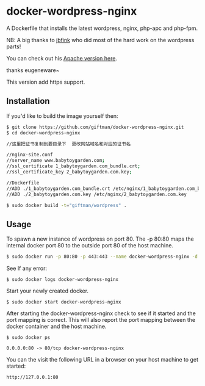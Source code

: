 # docker-wordpress-nginx

A Dockerfile that installs the latest wordpress, nginx, php-apc and php-fpm.

NB: A big thanks to [jbfink](https://github.com/jbfink/docker-wordpress) who did most of the hard work on the wordpress parts!

You can check out his [Apache version here](https://github.com/jbfink/docker-wordpress).

thanks eugeneware~

This version add https support.

## Installation

If you'd like to build the image yourself then:

```bash
$ git clone https://github.com/giftman/docker-wordpress-nginx.git
$ cd docker-wordpress-nginx

//这里把证书复制到要目录下  更改网站域名和对应的证书名

//nginx-site.conf
//server_name www.babytoygarden.com;
//ssl_certificate 1_babytoygarden.com_bundle.crt;
//ssl_certificate_key 2_babytoygarden.com.key;

//Dockerfile
//ADD ./1_babytoygarden.com_bundle.crt /etc/nginx/1_babytoygarden.com_bundle.crt
//ADD ./2_babytoygarden.com.key /etc/nginx/2_babytoygarden.com.key

$ sudo docker build -t="giftman/wordpress" .
```

## Usage

To spawn a new instance of wordpress on port 80.  The -p 80:80 maps the internal docker port 80 to the outside port 80 of the host machine.

```bash
$ sudo docker run -p 80:80 -p 443:443 --name docker-wordpress-nginx -d giftman/wordpress
```

See If any error:

```
$ sudo docker logs docker-wordpress-nginx
```

Start your newly created docker.

```
$ sudo docker start docker-wordpress-nginx
```

After starting the docker-wordpress-nginx check to see if it started and the port mapping is correct.  This will also report the port mapping between the docker container and the host machine.

```
$ sudo docker ps

0.0.0.0:80 -> 80/tcp docker-wordpress-nginx
```

You can the visit the following URL in a browser on your host machine to get started:

```
http://127.0.0.1:80
```
